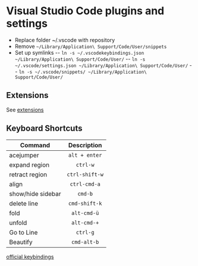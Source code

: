 # Visual Studio Code plugins and settings
- Replace folder ~/.vscode with repository
- Remove `~/Library/Application\ Support/Code/User/snippets`
- Set up symlinks
-- `ln -s ~/.vscodekeybindings.json ~/Library/Application\ Support/Code/User/`
-- `ln -s ~/.vscode/settings.json ~/Library/Application\ Support/Code/User/`
-- `ln -s ~/.vscode/snippets/ ~/Library/Application\ Support/Code/User/`

## Extensions
See [extensions](https://github.com/davidyezsetz/.vscode/tree/master/extensions)

## Keyboard Shortcuts

| Command              | Description             |
|----------------------|:-----------------------:|
| acejumper            | `alt + enter`           |
| expand region        | `ctrl-w`                |
| retract region       | `ctrl-shift-w`          |
| align                | `ctrl-cmd-a`            |
| show/hide sidebar    | `cmd-b`                 |
| delete line          | `cmd-shift-k`           |
| fold                 | `alt-cmd-ü`             |
| unfold               | `alt-cmd-+`             |
| Go to Line           | `ctrl-g`                |
| Beautify             | `cmd-alt-b`             |

[official keybindings](https://code.visualstudio.com/docs/customization/keybindings)
